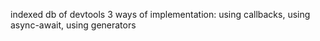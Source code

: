 indexed db of devtools
3 ways of implementation: using callbacks, using async-await, using generators
